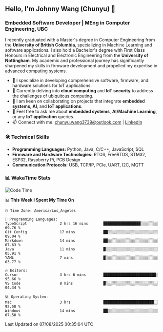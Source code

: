 ## Hello, I'm Johnny Wang (Chunyu) 👋

### Embedded Software Developer | MEng in Computer Engineering, UBC

I recently graduated with a Master's degree in Computer Engineering from the **University of British Columbia**, specializing in Machine Learning and software applications. I also hold a Bachelor's degree with First Class Honours in Electrical and Electronic Engineering from the **University of Nottingham**. My academic and professional journey has significantly sharpened my skills in firmware development and propelled my expertise in advanced computing systems.

- 🔭 I specialize in developing comprehensive software, firmware, and hardware solutions for IoT applications.
- 🌱 Currently delving into **cloud computing** and **IoT security** to address the challenges of ubiquitous computing.
- 🤝 I am keen on collaborating on projects that integrate **embedded systems**, **AI**, and **IoT applications**.
- 💬 Feel free to ask me about **embedded systems**, **AI/Machine Learning**, or any **IoT application** queries.
- 📫 Connect with me: [chunyu.wang3739@outlook.com](mailto:chunyu.wang3739@outlook.com) | [LinkedIn](https://www.linkedin.com/in/shycw1/)


### 🛠️ Technical Skills
- **Programming Languages:** Python, Java, C/C++, JavaScript, SQL
- **Firmware and Hardware Technologies:** RTOS, FreeRTOS, STM32, ESP32, Raspberry Pi, PCB Design
- **Communication Protocols:** USB, TCP/IP, PCIe, UART, I2C, MQTT

### 📊 WakaTime Stats
<!--START_SECTION:waka-->
![Code Time](http://img.shields.io/badge/Code%20Time-119%20hrs%2044%20mins-blue)

📊 **This Week I Spent My Time On** 

```text
🕑︎ Time Zone: America/Los_Angeles

💬 Programming Languages: 
TypeScript               2 hrs 16 mins       █████████████████░░░░░░░░   69.76 % 
Git Config               17 mins             ██░░░░░░░░░░░░░░░░░░░░░░░   09.04 % 
Markdown                 14 mins             ██░░░░░░░░░░░░░░░░░░░░░░░   07.63 % 
Java                     11 mins             █░░░░░░░░░░░░░░░░░░░░░░░░   05.91 % 
YAML                     7 mins              █░░░░░░░░░░░░░░░░░░░░░░░░   03.77 % 

🔥 Editors: 
Cursor                   3 hrs 6 mins        ████████████████████████░   95.66 % 
VS Code                  8 mins              █░░░░░░░░░░░░░░░░░░░░░░░░   04.34 % 

💻 Operating System: 
Mac                      3 hrs               ███████████████████████░░   92.50 % 
Windows                  14 mins             ██░░░░░░░░░░░░░░░░░░░░░░░   07.50 % 
```


 Last Updated on 07/08/2025 00:35:04 UTC
<!--END_SECTION:waka-->
